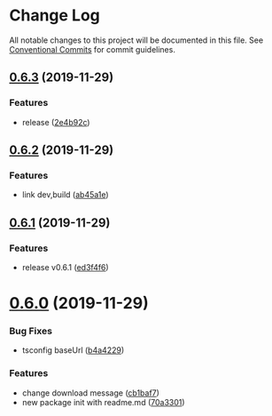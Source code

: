 # Change Log

All notable changes to this project will be documented in this file.
See [Conventional Commits](https://conventionalcommits.org) for commit guidelines.

## [0.6.3](https://github.com/ez-fe/ez/compare/v0.6.2...v0.6.3) (2019-11-29)


### Features

* release ([2e4b92c](https://github.com/ez-fe/ez/commit/2e4b92c48b720eecdbaf888eebff544535687413))





## [0.6.2](https://github.com/ez-fe/ez/compare/v0.6.1...v0.6.2) (2019-11-29)


### Features

* link dev,build ([ab45a1e](https://github.com/ez-fe/ez/commit/ab45a1eec78a3cd6f6179da7a6b888c57ada8b3f))





## [0.6.1](https://github.com/ez-fe/ez/compare/v0.6.0...v0.6.1) (2019-11-29)


### Features

* release v0.6.1 ([ed3f4f6](https://github.com/ez-fe/ez/commit/ed3f4f665435b311d065065d8eaaaafe216ce874))





# [0.6.0](https://github.com/ez-fe/ez/compare/v0.5.9...v0.6.0) (2019-11-29)


### Bug Fixes

* tsconfig baseUrl ([b4a4229](https://github.com/ez-fe/ez/commit/b4a42298f032c3313e5fd3f24d228c49543a528c))


### Features

* change download message ([cb1baf7](https://github.com/ez-fe/ez/commit/cb1baf7121a2635cf9ff3401ee51ea9b2f84b9f2))
* new package init with readme.md ([70a3301](https://github.com/ez-fe/ez/commit/70a330157917d1c758ffd7fa1146b132110db157))
